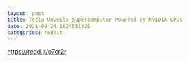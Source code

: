 ```yaml
--- 
layout: post 
title: Tesla Unveils Supercomputer Powered by NVIDIA GPUs 
date: 2021-06-24 1624581325 
categories: reddit 
--- 
```

https://redd.it/o7cr2r